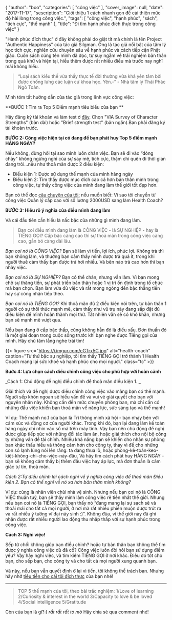 {
   "author": "boo",
   "categories": [
      "công việc"
   ],
   "cover_image": null,
   "date": "2017-11-17",
   "sescription": "Giới thiệu 1 cách nhanh gọn để cải thiện mức độ hài lòng trong công việc.",
   "tags": [
      "công việc",
      "hạnh phúc",
      "sách",
      "tích cực",
      "thế mạnh"
   ],
   "title": "Đi tìm hạnh phúc đích thực trong công việc"
}

"Hạnh phúc đích thực" ở đây không phải do giật tít mà chính là tên Project "Authentic Happiness" của tác giả Silgman. Ông là tác giả nổi bật của tâm lý học tích cực, nghiên cứu chuyên sâu về hạnh phúc và cách tiếp cận Phật giáo. Cuốn sách cùng tên mình đã đọc, tự suy ngẫm về trải nghiệm bản thân trong quá khứ và hiện tại, hiểu thêm được rất nhiều điều mà trước nay nghĩ mãi không hiểu.

> “Loại sách kiểu thế vừa thấy thực tế đời thường vừa khá yên tâm bởi được chống lưng các luận cứ khoa học. Yên.-” - Nhà tâm lý Thái Phác Ngô Toàn.


Mình tóm tắt hướng dẫn của tác giả trong lĩnh vực công việc:

**BƯỚC 1:Tìm ra Top 5 Điểm mạnh tiêu biểu của bạn **


Hãy đăng ký tài khoản và làm test ở [đây](https://www.authentichappiness.sas.upenn.edu/testcenter). Chọn "VIA Survey of Character Strengths" (bản dài) hoặc "Brief strength test" (bản ngắn).Bạn phải đăng ký tài khoản trước.

**BƯỚC 2: Công việc hiện tại có đang để bạn phát huy Top 5 điểm mạnh HÀNG NGÀY?**

Nếu không, đừng hỏi tại sao mình luôn chán việc. Bạn sẽ đi vào “dòng chảy" không ngừng nghỉ của sự say mê, tích cực, thậm chí quên đi thời gian đang trôi...nếu như thoả mãn được 2 điều kiện:

- Điều kiện 1: Được sử dụng thế mạnh của mình hàng ngày
- Điều kiện 2: Tìm thấy được mục đích cao cả hơn bản thân mình trong công việc, tự thấy công việc của mình đang làm thế giới tốt đẹp hơn.

Bạn có thể đọc [câu chuyện của tôi:](https://coachnamphuong.com/posts/vi-sao-toi-tro-thanh-1-health-coach/) nếu muốn biết: Vì sao tôi chuyển từ công việc Quản lý cấp cao với số lương 2000USD sang làm Health Coach?


**BƯỚC 3: Hiểu rõ ý nghĩa của điều mình đang làm**

Và cái đầu tiên cần hiểu là nấc bậc của những gì mình đang làm.

> Bạn coi điều mình đang làm là CÔNG VIỆC - là SỰ NGHIỆP - hay là TIẾNG GỌI? Cấp bậc càng cao thì sự thoả mãn trong công việc càng cao, gắn bó càng dài lâu.


_Bạn coi nó là CÔNG VIỆC?_ Bạn sẽ làm vì tiền, lợi ích, phúc lợi. Không trả thì bạn không làm, và thường bạn cảm thấy mình được trả quá ít, trong khi người thuê cảm thấy bạn được trả hơi nhiều. Và bên nào trả cao hơn thì bạn nhảy việc.

_Bạn coi nó là SỰ NGHIỆP?_ Bạn có thể chán, nhưng vẫn làm. Vì bạn mong chờ sự thăng tiến, sự phát triển bản thân hoặc 1 vị trí ổn định trong tổ chức mà bạn chọn. Bạn làm vừa đủ việc và rất mong ngóng đến bậc thăng tiến hay sự công nhận tiếp theo.

_Bạn coi nó là TIẾNG GỌI?_ Khi thoả mãn đủ 2 điều kiện nói trên, tự bản thân 1 người có sự thôi thúc mạnh mẽ, cảm thấy như vũ trụ này đang sắp đặt đủ điều kiện để mình hoàn thành mọi thứ. Tất nhiên vẫn sẽ có khó khăn, nhưng bạn sẽ mạnh mẽ vượt qua.

Nếu bạn đang ở cấp bậc thấp, cũng không hẳn đó là điều xấu. Đơn thuần đó là một giai đoạn trong cuộc sống trước khi bạn nghe được Tiếng gọi của mình. Hãy chú tâm lắng nghe trái tim!


{{< figure src="https://i.imgur.com/cGTrx5C.jpg" alt="health-coach" caption="Từ thứ bậc sự nghiệp, tôi tìm thấy TIẾNG GỌI trở thành 1 Health Coach mang lại sức khoẻ và hạnh phúc cho mọi người." class="tc" >}}


**Bước 4: Lựa chọn cách điều chỉnh công việc cho phù hợp với hoàn cảnh**

_Cách 1: Chủ động đề nghị điều chỉnh để thoả mãn điều kiện 1. _


Giải thích và đề nghị được điều chỉnh công việc vào mảng bạn có thế mạnh. Người sếp khôn ngoan sẽ hiểu vấn đề và vui vẻ giải quyết cho bạn với nguyên nhân này. Không cần đến mức chuyển phòng ban, mà chỉ cần có những đầu việc khiến bạn thoả mãn về năng lực, sức sáng tạo và thế mạnh!

Ví dụ: Thế mạnh no.1 của bạn là Trí thông minh xã hội - bạn nhạy bén với cảm xúc và động cơ của người khác. Trong khi đó, bạn lại đang làm kế toán hàng ngày chỉ nhìn vào số má trên máy tính. Vậy bạn nên chủ động đề nghị được giúp tiếp xúc với những đối tác làm ăn, hoặc giải thích cho nội bộ công ty những vấn đề tài chính. Nhiều khả năng bạn sẽ khiến cho nhân sự phòng ban khác thấu hiểu và thông cảm hơn cho công ty, thay vì để cho những con số lạnh lùng nói lên rằng: ta đang thua lỗ, hoặc phòng-kế-toán-keo-kiệt-không-chi-cho-việc-này-đâu. Và hãy tìm cách phát huy HÀNG NGÀY - bạn sẽ không cảm thấy bị thêm đầu việc hay áp lực, mà đơn thuần là cảm giác tự tin, thoả mãn.

_Cách 2:Tự điều chỉnh lại cách nghĩ về ý nghĩa công việc để thoả mãn Điều kiện 2. Bạn có thể nghĩ về nó xa hơn bản thân mình không?_

Ví dụ: cùng là nhân viên chùi nhà vệ sinh. Nhưng nếu bạn coi nó là CÔNG VIỆC thuần tuý, bạn sẽ thấy mình làm công việc rẻ tiền nhất thế giới. Nhưng nếu bạn coi nó là TIẾNG GỌI, bạn thấy nó “đang mang lại sự sạch sẽ và thoải mái cho tất cả mọi người, ở nơi mà rất nhiều phiền muộn được trút ra và rất nhiều ý tưởng vĩ đại nảy sinh :)”. Không đùa, vì thế giới này đã ghi nhận được rất nhiều người lao động thu nhập thấp với sự hạnh phúc trong công việc.

**Cách 3: Nghỉ việc!**

Sếp từ chối không giúp bạn điều chỉnh? hoặc tự bản thân bạn không thể tìm được ý nghĩa công việc dù đã cố? Công việc luôn đòi hỏi bạn sử dụng điểm yếu? Vậy hãy nghỉ việc, và tìm kiếm TIẾNG GỌI ở nơi khác. Điều đó tốt cho bạn, cho sếp bạn, cho công ty và cho tất cả mọi người xung quanh bạn.

Và này, nếu bạn vẫn quyết định ở lại vì tiền, tôi không thể trách bạn. Nhưng hãy nhớ [tiêu tiền cho cái tôi đích thực](https://coachnamphuong.com/posts/chi-tieu-cho-cai-toi-dich-thuc-cua-ban/) của bạn nhé!

---
> TOP 5 thế mạnh của tôi, theo bài trắc nghiệm:
1/Love of learning
2/Curiosity & interest in the world
3/Capacity to love & be loved
4/Social intelligence
5/Gratitude

Còn của bạn là gì?:) *rất rất rất tò mò* Hãy chia sẻ qua comment nhé!
